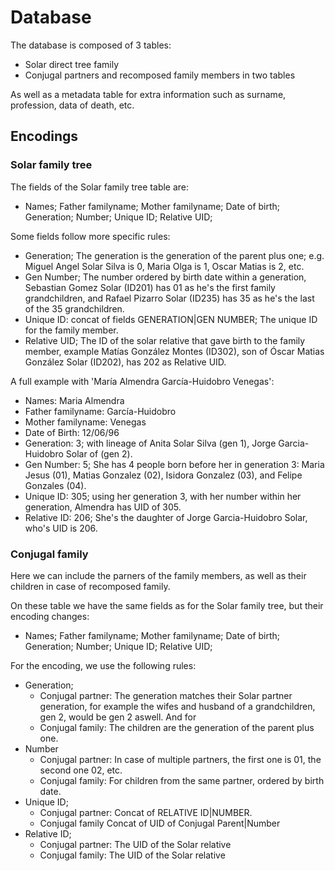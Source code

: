 # Database

The database is composed of 3 tables:
- Solar direct tree family
- Conjugal partners and recomposed family members in two tables

As well as a metadata table for extra information such as surname, profession, data of death, etc.

## Encodings

### Solar family tree

The fields of the Solar family tree table are:
- Names;  Father familyname; Mother familyname; Date of birth; Generation; Number; Unique ID; Relative UID;

Some fields follow more specific rules:
- Generation; The generation is the generation of the parent plus one; e.g. Miguel Angel Solar Silva is 0, Maria Olga is 1, Oscar Matias is 2, etc.
- Gen Number; The number ordered by birth date within a generation, Sebastian Gomez Solar (ID201) has 01 as he's the first family grandchildren, and Rafael Pizarro Solar (ID235) has 35 as he's the last of the 35 grandchildren.
- Unique ID: concat of fields GENERATION|GEN NUMBER; The unique ID for the family member.
- Relative UID; The ID of the solar relative that gave birth to the family member, example Matías González Montes (ID302), son of Óscar Matias González Solar (ID202), has 202 as Relative UID.

A full example with 'María Almendra García-Huidobro Venegas':
- Names: Maria Almendra
- Father familyname: García-Huidobro
- Mother familyname: Venegas
- Date of Birth: 12/06/96
- Generation: 3; with lineage of Anita Solar Silva (gen 1), Jorge Garcia-Huidobro Solar of (gen 2).
- Gen Number: 5; She has 4 people born before her in generation 3: Maria Jesus (01), Matias Gonzalez (02), Isidora Gonzalez (03), and Felipe Gonzales (04).
- Unique ID: 305; using her generation 3, with her number within her generation, Almendra has UID of 305.
- Relative ID: 206; She's the daughter of Jorge Garcia-Huidobro Solar, who's UID is 206.

### Conjugal family

Here we can include the parners of the family members, as well as their children in case of recomposed family.

On these table we have the same fields as for the Solar family tree, but their encoding changes:
- Names; Father familyname; Mother familyname; Date of birth; Generation; Number; Unique ID; Relative UID;

For the encoding, we use the following rules:
- Generation; 
  - Conjugal partner: The generation matches their Solar partner generation, for example the wifes and husband of a grandchildren, gen 2, would be gen 2 aswell. And for 
  - Conjugal family: The children are the generation of the parent plus one.
- Number
  - Conjugal partner: In case of multiple partners, the first one is 01, the second one 02, etc.
  - Conjugal family: For children from the same partner, ordered by birth date.
- Unique ID; 
  - Conjugal partner: Concat of RELATIVE ID|NUMBER. 
  - Conjugal family Concat of UID of Conjugal Parent|Number
- Relative ID;
  - Conjugal partner: The UID of the Solar relative
  - Conjugal family: The UID of the Solar relative


